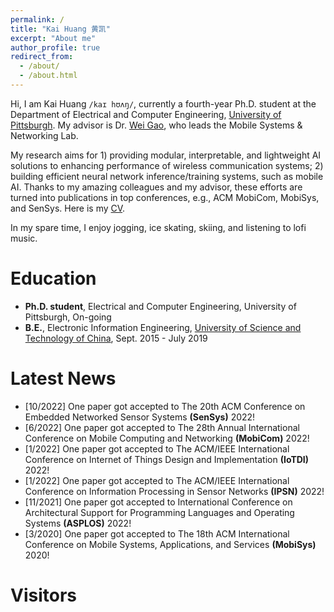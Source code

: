```yaml
---
permalink: /
title: "Kai Huang 黄凯"
excerpt: "About me"
author_profile: true
redirect_from: 
  - /about/
  - /about.html
---
```


Hi, I am Kai Huang `/kaɪ hʊʌŋ/`, currently a fourth-year Ph.D. student at the Department of Electrical and Computer Engineering, [University of Pittsburgh](https://www.pitt.edu/). My advisor is Dr. [Wei Gao](https://sites.pitt.edu/~weigao/), who leads the Mobile Systems & Networking Lab. 

My research aims for 1) providing modular, interpretable, and lightweight AI solutions to enhancing performance of wireless communication systems; 2) building efficient neural network inference/training systems, such as mobile AI. Thanks to my amazing colleagues and my advisor, these efforts are turned into publications in top conferences, e.g., ACM MobiCom, MobiSys, and SenSys. Here is my [CV](http://hellokevin07.github.io/files/CV_KaiHuang.pdf). 

In my spare time, I enjoy jogging, ice skating, skiing, and listening to lofi music.

Education
======
* <b>Ph.D. student</b>, Electrical and Computer Engineering, University of Pittsburgh, On-going
* <b>B.E.</b>, Electronic Information Engineering, [University of Science and Technology of China](https://en.ustc.edu.cn/), Sept. 2015 - July 2019

Latest News
======
* [10/2022] One paper got accepted to The 20th ACM Conference on Embedded Networked Sensor Systems <b>(SenSys)</b> 2022!
* [6/2022] One paper got accepted to The 28th Annual International Conference on Mobile Computing and Networking <b>(MobiCom)</b> 2022!
* [1/2022] One paper got accepted to The ACM/IEEE International Conference on Internet of Things Design and Implementation <b>(IoTDI)</b> 2022!
* [1/2022] One paper got accepted to The ACM/IEEE International Conference on Information Processing in Sensor Networks <b>(IPSN)</b> 2022!
* [11/2021] One paper got accepted to International Conference on Architectural Support for Programming Languages and Operating Systems <b>(ASPLOS)</b> 2022!
* [3/2020] One paper got accepted to The 18th ACM International Conference on Mobile Systems, Applications, and Services <b>(MobiSys)</b> 2020!

Visitors
======
<script type="text/javascript" id="clustrmaps" src="//cdn.clustrmaps.com/map_v2.js?cl=ffffff&w=200&t=n&d=g7u5IUOs5t68iO-I4a8qm8n-jEiqio_uFKOmjHZBpT4&co=2589cf"></script>
